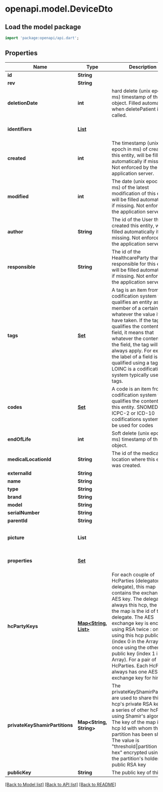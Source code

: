 # openapi.model.DeviceDto

## Load the model package
```dart
import 'package:openapi/api.dart';
```

## Properties
Name | Type | Description | Notes
------------ | ------------- | ------------- | -------------
**id** | **String** |  | 
**rev** | **String** |  | [optional] 
**deletionDate** | **int** | hard delete (unix epoch in ms) timestamp of the object. Filled automatically when deletePatient is called. | [optional] 
**identifiers** | [**List<IdentifierDto>**](IdentifierDto.md) |  | [default to const []]
**created** | **int** | The timestamp (unix epoch in ms) of creation of this entity, will be filled automatically if missing. Not enforced by the application server. | [optional] 
**modified** | **int** | The date (unix epoch in ms) of the latest modification of this entity, will be filled automatically if missing. Not enforced by the application server. | [optional] 
**author** | **String** | The id of the User that has created this entity, will be filled automatically if missing. Not enforced by the application server. | [optional] 
**responsible** | **String** | The id of the HealthcareParty that is responsible for this entity, will be filled automatically if missing. Not enforced by the application server. | [optional] 
**tags** | [**Set<CodeStubDto>**](CodeStubDto.md) | A tag is an item from a codification system that qualifies an entity as being member of a certain class, whatever the value it might have taken. If the tag qualifies the content of a field, it means that whatever the content of the field, the tag will always apply. For example, the label of a field is qualified using a tag. LOINC is a codification system typically used for tags. | [default to const {}]
**codes** | [**Set<CodeStubDto>**](CodeStubDto.md) | A code is an item from a codification system that qualifies the content of this entity. SNOMED-CT, ICPC-2 or ICD-10 codifications systems can be used for codes | [default to const {}]
**endOfLife** | **int** | Soft delete (unix epoch in ms) timestamp of the object. | [optional] 
**medicalLocationId** | **String** | The id of the medical location where this entity was created. | [optional] 
**externalId** | **String** |  | [optional] 
**name** | **String** |  | [optional] 
**type** | **String** |  | [optional] 
**brand** | **String** |  | [optional] 
**model** | **String** |  | [optional] 
**serialNumber** | **String** |  | [optional] 
**parentId** | **String** |  | [optional] 
**picture** | **List<String>** |  | [optional] [default to const []]
**properties** | [**Set<PropertyStubDto>**](PropertyStubDto.md) |  | [default to const {}]
**hcPartyKeys** | [**Map<String, List<String>>**](List.md) | For each couple of HcParties (delegator and delegate), this map contains the exchange AES key. The delegator is always this hcp, the key of the map is the id of the delegate. The AES exchange key is encrypted using RSA twice : once using this hcp public key (index 0 in the Array) and once using the other hcp public key (index 1 in the Array). For a pair of HcParties. Each HcParty always has one AES exchange key for himself. | [default to const {}]
**privateKeyShamirPartitions** | **Map<String, String>** | The privateKeyShamirPartitions are used to share this hcp's private RSA key with a series of other hcParties using Shamir's algorithm. The key of the map is the hcp Id with whom this partition has been shared. The value is \"threshold⎮partition in hex\" encrypted using the the partition's holder's public RSA key | [default to const {}]
**publicKey** | **String** | The public key of this hcp | [optional] 

[[Back to Model list]](../README.md#documentation-for-models) [[Back to API list]](../README.md#documentation-for-api-endpoints) [[Back to README]](../README.md)



